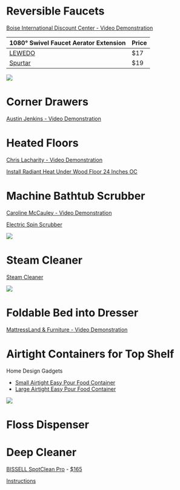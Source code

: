 # Reversible Faucets

[Boise International Discount Center - Video Demonstration](https://www.facebook.com/reel/678250943879227?fs=e&s=TIeQ9V&mibextid=0NULKw)

| 1080° Swivel Faucet Aerator Extension                                                                            | Price |
| ---------------------------------------------------------------------------------------------------------------- | ----- |
| [LEWEDO](https://www.amazon.com/LEWEDO-Extender-Universal-Portable-different/dp/B0BD4KY6Y8/ref=sr_1_3_sspa)      | $17   |
| [Spurtar](https://www.amazon.com/Spurtar-Rotatable-Multifunctional-Extension-Universal/dp/B0B6ZFC1W1/ref=sr_1_6) | $19   |

![](https://m.media-amazon.com/images/W/WEBP_402378-T2/images/I/61ec4xkE0cL._AC_SL1500_.jpg)

# Corner Drawers

[Austin Jenkins - Video Demonstration](https://www.facebook.com/inspector.aj/videos/773173867075785/)

# Heated Floors

[Chris Lacharity - Video Demonstration](https://www.facebook.com/reel/669813454724497?fs=e&s=TIeQ9V&mibextid=0NULKw)

[Install Radiant Heat Under Wood Floor 24 Inches OC](https://www.youtube.com/watch?v=tlz_ukxS_TQ)

# Machine Bathtub Scrubber

[Caroline McCauley - Video Demonstration](https://www.facebook.com/reel/3049793918568337?fs=e&s=TIeQ9V&mibextid=0NULKw)

[Electric Spin Scrubber](https://www.amazon.com/dp/B098355866/ref=cm_sw_r_as_gl_api_gl_i_FN50B26HKVAQMY7WZRFA?linkCode=ml1&tag=carolinamcc0e-20)

![](https://m.media-amazon.com/images/W/WEBP_402378-T2/images/I/715gv+b8TAL._AC_SL1500_.jpg)
# Steam Cleaner

[Steam Cleaner](https://www.amazon.com/dp/B09Y3CWMT1/ref=cm_sw_r_as_gl_undefined?linkCode=ml2&tag=carolinamcc0e-20)

![](https://m.media-amazon.com/images/W/WEBP_402378-T2/images/I/61RwQI5pcDL._AC_SL1500_.jpg)

# Foldable Bed into Dresser

[MattressLand & Furniture - Video Demonstration](https://www.facebook.com/reel/803041237431592?fs=e&s=TIeQ9V&mibextid=0NULKw)

# Airtight Containers for Top Shelf

Home Design Gadgets

* [Small Airtight Easy Pour Food Container](https://www.amazon.com/Joseph-81111-CupboardStore-Container-Undershelf/dp/B07YLF9ZJ9/ref=sr_1_2)
* [Large Airtight Easy Pour Food Container](https://www.amazon.com/Joseph-81112-CupboardStore-Container-Undershelf/dp/B07YLFMF9G/ref=sr_1_3)

![](https://m.media-amazon.com/images/W/WEBP_402378-T2/images/I/518JG-ggADL._AC_SL1000_.jpg)

# Floss Dispenser

# Deep Cleaner

[BISSELL SpotClean Pro](https://www.bissell.com/bissell-spotclean-pro-portable-carpet-cleaner-3194.html) - [$165](https://a.co/d/dUTV1ak)

[Instructions](https://media.flixcar.com/f360cdn/Bissell-2126712403-user-guide_1558.pdf#page=5)
